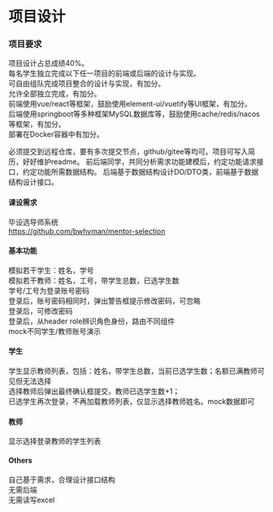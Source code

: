 # 项目设计
### 项目要求
项目设计占总成绩40%。  
每名学生独立完成以下任一项目的前端或后端的设计与实现。  
可自由组队完成项目整合的设计与实现，有加分。  
允许全部独立完成，有加分。  
前端使用vue/react等框架，鼓励使用element-ui/vuetify等UI框架，有加分。  
后端使用springboot等多种框架MySQL数据库等，鼓励使用cache/redis/nacos等框架，有加分。  
部署在Docker容器中有加分。

必须提交到远程仓库，要有多次提交节点，github/gitee等均可。项目可写入简历，好好维护readme。
前后端同学，共同分析需求功能建模后，约定功能请求接口，约定功能所需数据结构。
后端基于数据结构设计DO/DTO类，前端基于数据结构设计接口。

#### 课设需求
毕设选导师系统  
https://github.com/bwhyman/mentor-selection

#### 基本功能
模拟若干学生：姓名，学号  
模拟若干教师：姓名，工号，带学生总数，已选学生数  
学号/工号为登录账号密码  
登录后，账号密码相同时，弹出警告框提示修改密码，可忽略  
登录后，可修改密码  
登录后，从header role辨识角色身份，路由不同组件  
mock不同学生/教师账号演示  

#### 学生
学生显示教师列表，包括：姓名，带学生总数，当前已选学生数；名额已满教师可见但无法选择  
选择教师后弹出最终确认框提交，教师已选学生数+1；  
已选学生再次登录，不再加载教师列表，仅显示选择教师姓名。mock数据即可    

#### 教师  
显示选择登录教师的学生列表  

#### Others
自己基于需求，合理设计接口结构  
无需后端  
无需读写excel